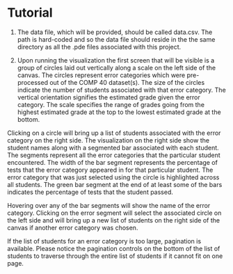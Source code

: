 Tutorial
========

1. The data file, which will be provided, should be called data.csv. The path is
hard-coded and so the data file should reside in the the same directory as all
the .pde files associated with this project.

2. Upon running the visualization the first screen that will be visible is a
group of circles laid out vertically along a scale on the left side of the
canvas. The circles represent error categories which were pre-processed out of
the COMP 40 dataset(s). The size of the circles indicate the number of students
associated with that error category. The vertical orientation signifies the
estimated grade given the error category. The scale specifies the range of
grades going from the highest estimated grade at the top to the lowest estimated
grade at the bottom.

Clicking on a circle will bring up a list of students associated with the error
category on the right side. The visualization on the right side show the student
names along with a segmented bar associated with each student. The segments
represent all the error categories that the particular student encountered. The
width of the bar segment represents the percentage of tests that the error
category appeared in for that particular student. The error category that was
just selected using the circle is highlighted across all students. The green bar
segment at the end of at least some of the bars indicates the percentage of
tests that the student passed.

Hovering over any of the bar segments will show the name of the error category.
Clicking on the error segment will select the associated circle on the left side
and will bring up a new list of students on the right side of the canvas if
another error category was chosen.

If the list of students for an error category is too large, pagination is
available. Please notice the pagination controls on the bottom of the list of
students to traverse through the entire list of students if it cannot fit on one
page.
